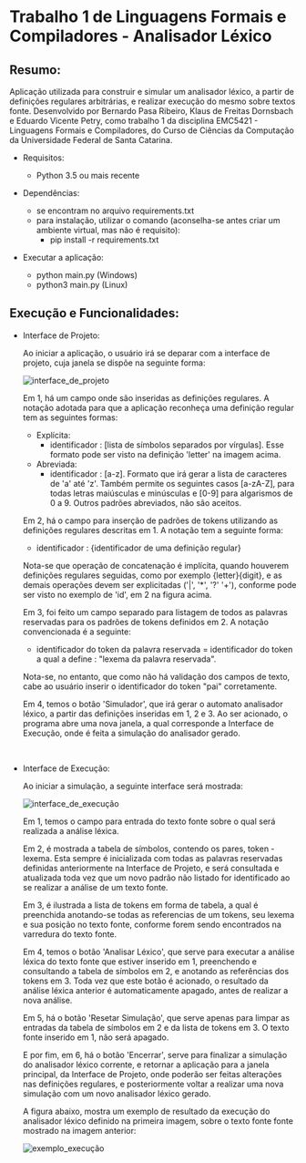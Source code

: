 # Trabalho 1 de Linguagens Formais e Compiladores - Analisador Léxico

## Resumo:
Aplicação utilizada para construir e simular um analisador léxico, a partir de definições regulares arbitrárias, e realizar execução do mesmo sobre textos fonte. 
Desenvolvido por Bernardo Pasa Ribeiro, Klaus de Freitas Dornsbach e Eduardo Vicente Petry, como trabalho 1 da disciplina EMC5421 - Linguagens Formais e Compiladores, do Curso      de Ciências da Computação da Universidade Federal de Santa Catarina.  

- Requisitos:
    - Python 3.5 ou mais recente

- Dependências:
    - se encontram no arquivo requirements.txt
    - para instalação, utilizar o comando (aconselha-se antes criar um ambiente virtual, mas não é requisito):
      - pip install -r requirements.txt

- Executar a aplicação:
    - python main.py (Windows)
    - python3 main.py (Linux)
  

## Execução e Funcionalidades:

- Interface de Projeto:

   Ao iniciar a aplicação, o usuário irá se deparar com a interface de projeto, cuja janela se dispõe na seguinte forma:
    
    ![interface_de_projeto](https://user-images.githubusercontent.com/48719874/129360768-715d13f8-25eb-4ceb-8703-86750d74e8df.png)

   Em 1, há um campo onde são inseridas as definições regulares. A notação adotada para que a aplicação reconheça uma definição regular tem as seguintes formas:
   - Explícita:
        - identificador : [lista de símbolos separados por vírgulas]. Esse formato pode ser visto na definição 'letter' na imagem acima.
   - Abreviada:
        - identificador : [a-z]. Formato que irá gerar a lista de caracteres de 'a' até 'z'. Também permite os seguintes casos [a-zA-Z], para todas letras maiúsculas e minúsculas e [0-9] para algarismos de 0 a 9. Outros padrões abreviados, não são aceitos.


    Em 2, há o campo para inserção de padrões de tokens utilizando as definições regulares descritas em 1. A notação tem a seguinte forma:
    
    - identificador : {identificador de uma definição regular}
    
    Nota-se que operação de concatenação é implícita, quando houverem definições regulares seguidas, como por exemplo {letter}{digit}, e as demais operações devem ser explicitadas       ('|', '*', '?' '+'), conforme pode ser visto no exemplo de 'id', em 2 na figura acima.
    
    Em 3, foi feito um campo separado para listagem de todos as palavras reservadas para os padrões de tokens definidos em 2. A notação convencionada é a seguinte:
     
    - identificador do token da palavra reservada = identificador do token a qual a define : "lexema da palavra reservada".
    
    Nota-se, no entanto, que como não há validação dos campos de texto, cabe ao usuário inserir o identificador do token "pai" corretamente.

    Em 4, temos o botão 'Simulador', que irá gerar o automato analisador léxico, a partir das definições inseridas em 1, 2 e 3. Ao ser acionado, o programa abre uma nova janela, a qual corresponde a Interface de Execução, onde é feita a simulação do analisador gerado.&nbsp;
    
&nbsp;
- Interface de Execução:
    
    Ao iniciar a simulação, a seguinte interface será mostrada:
    
    ![interface_de_execução](https://user-images.githubusercontent.com/48719874/129368385-abb89164-f0ca-423d-b605-e0309c06c6ec.png)

    Em 1, temos o campo para entrada do texto fonte sobre o qual será realizada a análise léxica.
    
    Em 2, é mostrada a tabela de símbolos, contendo os pares, token - lexema. Esta sempre é inicializada com todas as palavras reservadas definidas anteriormente na Interface de Projeto, e será consultada e atualizada toda vez que um novo padrão não listado for identificado ao se realizar a análise de um texto fonte.
    
    Em 3, é ilustrada a lista de tokens em forma de tabela, a qual é preenchida anotando-se todas as referencias de um tokens, seu lexema e sua posição no texto fonte, conforme forem sendo encontrados na varredura do texto fonte.
    
    Em 4, temos o botão 'Analisar Léxico', que serve para executar a análise léxica do texto fonte que estiver inserido em 1, preenchendo e consultando a tabela de símbolos em 2, e anotando as referências dos tokens em 3. Toda vez que este botão é acionado, o resultado da análise léxica anterior é automaticamente apagado, antes de realizar a nova análise.
    
    Em 5, há o botão 'Resetar Simulação', que serve apenas para limpar as entradas da tabela de símbolos em 2 e da lista de tokens em 3. O texto fonte inserido em 1, não será apagado.
    
    E por fim, em 6, há o botão 'Encerrar', serve para finalizar a simulação do analisador léxico corrente, e retornar a aplicação para a janela principal, da Interface de Projeto, onde poderão ser feitas alterações nas definições regulares, e posteriormente voltar a realizar uma nova simulação com um novo analisador léxico gerado.

    A figura abaixo, mostra um exemplo de resultado da execução do analisador léxico definido na primeira imagem, sobre o texto fonte fonte mostrado na imagem anterior:
    
    ![exemplo_execução](https://user-images.githubusercontent.com/48719874/129371099-09477109-69f4-46b5-8dda-98fde9d76530.png)


